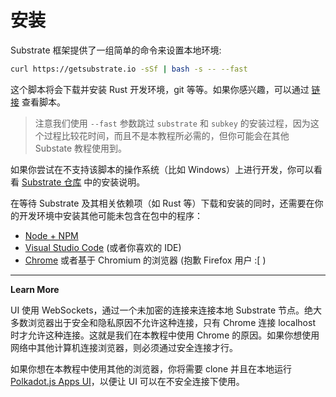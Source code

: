 # 安装

Substrate 框架提供了一组简单的命令来设置本地环境:

```bash
curl https://getsubstrate.io -sSf | bash -s -- --fast
```

这个脚本将会下载并安装 Rust 开发环境，git 等等。如果你感兴趣，可以通过 [链接](https://getsubstrate.io) 查看脚本。

> 注意我们使用 `--fast` 参数跳过 `substrate` 和 `subkey` 的安装过程，因为这个过程比较花时间，而且不是本教程所必需的，但你可能会在其他 Substate 教程使用到。

如果你尝试在不支持该脚本的操作系统（比如 Windows）上进行开发，你可以看看 [Substrate 仓库](https://github.com/paritytech/substrate#61-hacking-on-substrate) 中的安装说明。

在等待 Substrate 及其相关依赖项（如 Rust 等）下载和安装的同时，还需要在你的开发环境中安装其他可能未包含在包中的程序：

- [Node + NPM](https://nodejs.org/en/download/)
- [Visual Studio Code](https://code.visualstudio.com/) (或者你喜欢的 IDE)
- [Chrome](https://www.google.com/chrome/) 或者基于 Chromium 的浏览器 (抱歉 Firefox 用户 :[ )

---

**Learn More**

UI 使用 WebSockets，通过一个未加密的连接来连接本地 Substrate 节点。绝大多数浏览器出于安全和隐私原因不允许这种连接，只有 Chrome 连接 localhost 时才允许这种连接。这就是我们在本教程中使用 Chrome 的原因。如果你想使用网络中其他计算机连接浏览器，则必须通过安全连接才行。

如果你想在本教程中使用其他的浏览器，你将需要 clone 并且在本地运行 [Polkadot.js Apps UI](https://github.com/polkadot-js/apps)，以便让 UI 可以在不安全连接下使用。
